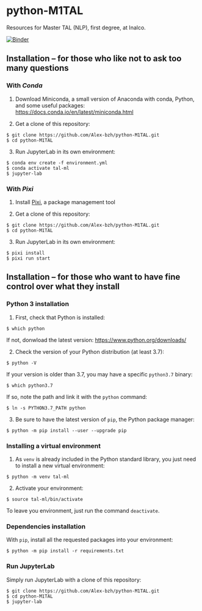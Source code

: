 # python-M1TAL

Resources for Master TAL (NLP), first degree, at Inalco.

[![Binder](https://mybinder.org/badge_logo.svg)](https://mybinder.org/v2/gh/Alex-bzh/python-M1TAL/main)

## Installation – for those who like not to ask too many questions

### With *Conda*

1. Download Miniconda, a small version of Anaconda with conda, Python, and some useful packages:  
https://docs.conda.io/en/latest/miniconda.html

2. Get a clone of this repository:

```
$ git clone https://github.com/Alex-bzh/python-M1TAL.git
$ cd python-M1TAL
```

3. Run JupyterLab in its own environment:

```
$ conda env create -f environment.yml
$ conda activate tal-ml
$ jupyter-lab
```

### With *Pixi*

1. Install [Pixi](https://pixi.sh/), a package management tool

2. Get a clone of this repository:

```
$ git clone https://github.com/Alex-bzh/python-M1TAL.git
$ cd python-M1TAL
```

3. Run JupyterLab in its own environment:

```
$ pixi install
$ pixi run start
```

## Installation – for those who want to have fine control over what they install

### Python 3 installation

1. First, check that Python is installed:

```
$ which python
```

If not, donwload the latest version:
https://www.python.org/downloads/

2. Check the version of your Python distribution (at least 3.7):

```
$ python -V
```

If your version is older than 3.7, you may have a specific `python3.7` binary:

```
$ which python3.7
```

If so, note the path and link it with the `python` command:

```
$ ln -s PYTHON3.7_PATH python
```

3. Be sure to have the latest version of `pip`, the Python package manager:

```
$ python -m pip install --user --upgrade pip
```

### Installing a virtual environment

1. As `venv` is already included in the Python standard library, you just need to install a new virtual environment:

```
$ python -m venv tal-ml
```

2. Activate your environment:

```
$ source tal-ml/bin/activate
```

To leave you environment, just run the command `deactivate`.

### Dependencies installation

With `pip`, install all the requested packages into your environment:

```
$ python -m pip install -r requirements.txt
```

### Run JupyterLab

Simply run JupyterLab with a clone of this repository:

```
$ git clone https://github.com/Alex-bzh/python-M1TAL.git
$ cd python-M1TAL
$ jupyter-lab
```

